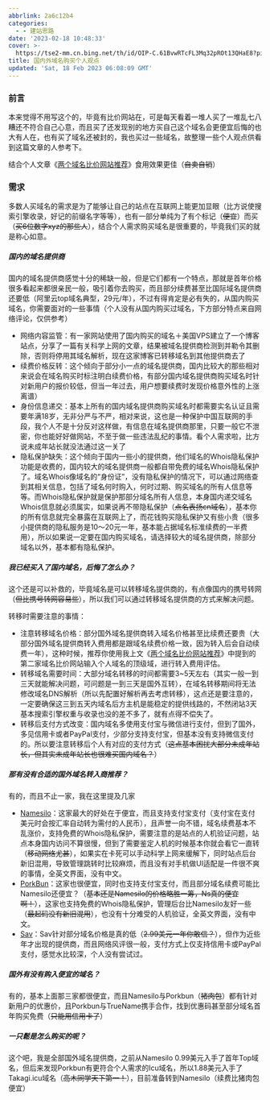 ```yaml
---
abbrlink: 2a6c12b4
categories:
  - - 建站思路
date: '2023-02-18 10:48:33'
cover: >-
  https://tse2-mm.cn.bing.net/th/id/OIP-C.61BvwRTcFL3Mq32pROt13QHaE8?pid=ImgDet&dpr=3
title: 国内外域名购买个人观点
updated: 'Sat, 18 Feb 2023 06:08:09 GMT'
---
```

### 前言

本来觉得不用写这个的，毕竟有比价网站在，可是每天看着一堆人买了一堆乱七八糟还不符合自己心意，而且买了还发现别的地方买自己这个域名会更便宜后悔的也大有人在，也有买了域名还被封的，我也买过一些域名，故整理一些个人观点供看到这篇文章的人参考下。<!--more-->


结合个人文章《[两个域名比价网站推荐](https://takagi.icu/2023/02/01/liang-ge-yu-ming-bi-jie-wang-zhan-tui-jian/)》食用效果更佳（~~自卖自销~~）

### 需求

多数人买域名的需求是为了能够让自己的站点在互联网上能更加显眼（比方说使搜索引擎收录，好记的前缀名字等等），也有一部分单纯为了有个标记（~~便宜~~）而买（~~买6位数字xyz的那些人~~），结合个人需求购买域名是很重要的，毕竟我们买的就是称心如意。

##### 国内的域名提供商

国内的域名提供商感觉十分的稀缺一般，但是它们都有一个特点，那就是首年价格很多看起来都很亲民一般，吸引着你去购买，而且部分续费甚至比国际域名提供商还要低（阿里云top域名典型，29元/年），不过有得肯定是必有失的，从国内购买域名，你需要面对的一些事情（个人没有从国内购买过域名，下方部分特点来自网络评论，仅供参考）

* 网络内容监管：有一家网站使用了国内购买的域名＋美国VPS建立了一个博客站点，分享了一篇有关科学上网的文章，结果被域名提供商检测到并勒令其删除，否则将停用其域名解析，现在这家博客已转移域名到其他提供商去了
* 续费价格反转：这个倾向于部分小一点的域名提供商，国内比较大的那些相对来说会在域名购买时标注明白续费价格，有部分国内域名提供商购买域名时针对新用户的报价较低，但当一年过去，用户想要续费时发现价格意外性的上涨离谱）
* 身份信息递交：基本上所有的国内域名提供商购买域名时都需要实名认证且需要年满18岁，无非分严与不严，相对来说，这也是一种保护中国互联网的手段，我个人不是十分反对这样做，有信息在域名提供商那里，只要一般它不泄密，你也能好好做网站，不至于做一些违法乱纪的事情。看个人需求啦，比方说未成年站长就没法通过这一关了
* 隐私保护缺失：这个倾向于国内一些小的提供商，他们域名的Whois隐私保护功能是收费的，国内较大的域名提供商一般都自带免费的域名Whois隐私保护了。域名Whois像域名的“身份证”，没有隐私保护的情况下，可以通过网络查到其相关信息，包括了域名何时购入，何时过期、购买域名的所有人信息等等。而Whois隐私保护就是保护那部分域名所有人信息，本身国内递交域名Whois信息就必须属实，如果说再不带隐私保护（~~点名表扬cn域名~~），基本你的所有信息就完全暴露在互联网上了，而花钱购买隐私保护又有些小贵（很多小提供商的隐私服务是10～20元一年，基本能占据域名标准续费的一半费用），所以如果说一定要在国内购买域名，请选择较大的域名提供商，除部分域名以外，基本都有隐私保护。

##### 我已经买入了国内域名，后悔了怎么办？

这个还是可以补救的，毕竟域名是可以转移域名提供商的，有点像国内的携号转网（~~但比携号转网容易些~~），所以我们可以通过转移域名提供商的方式来解决问题。

转移时需要注意的事情：

* 注意转移域名价格：部分国外域名提供商转入域名价格甚至比续费还要贵（大部分国外域名提供商转入费用都是跟域名续费价格一致，因为转入后会自动续费一年），这种时候，推荐你使用我上文《[两个域名比价网站推荐](https://takagi.icu/2023/02/01/liang-ge-yu-ming-bi-jie-wang-zhan-tui-jian/)》中提到的第二家域名比价网站输入个人域名的顶级域，进行转入费用评估。
* 转移域名需要时间：大部分域名转移的时间都需要3~5天左右（其实一般一到三天就能解决问题，可问题是一到三天是国外互转），在域名转移期间将无法修改域名DNS解析（所以先配置好解析再去考虑转移），这点还是要注意的，一定要确保这三到五天内域名后方主机是能稳定的提供线路的，不然闭站3天基本搜索引擎权重与收录也没的差不多了，就有点得不偿失了。
* 转移后支付方式改变：国内域名多使用支付宝与微信进行支付，但到了国外，多见信用卡或者PayPal支付，少部分支持支付宝，但基本没有支持微信支付的。所以要注意转移后个人有对应的支付方式（~~这点基本困扰大部分未成年站长，但其实未成年站长也很难买国内域名？~~）

##### 那有没有合适的国外域名转入商推荐？

有的，而且不止一家，我在这里提及几家

* [Namesilo](https://www.namesilo.com)：这家最大的好处在于便宜，而且支持支付宝支付（支付宝在支付美元时会按汇率自动转为需付的人民币），且声誉一向不错，域名续费基本不乱涨价，支持免费的Whois隐私保护，需要注意的是站点的人机验证问题，站点本身国内访问不算很慢，但到了需要鉴定人机的时候基本你就会看它一直转（~~移动网络尤甚~~），如果实在卡死可以手动科学上网来缓解下，同时站点后台新旧混用，导致管理跳转时比较麻烦，而且没有对手机做UI适配是一件很不爽的事情，全英文界面，没有中文。
* [PorkBun](https://porkbun.com/)：这家也很便宜，同时也支持支付宝支付，而且部分域名续费可能比Namesilo还便宜？（~~基本还是Namesilo的价格略胜一筹，Ns真的便宜啊！~~），这家也支持免费的Whois隐私保护，管理后台比Namesilo友好一些（~~最起码没有新旧混用~~），也没有十分难受的人机验证，全英文界面，没有中文。
* [Sav](https://www.sav.com)：Sav针对部分域名价格是真的低（~~2.99美元一年你敢信？~~），但作为近些年才出现的提供商，而且网络风评很一般，支付方式上仅支持信用卡或PayPal支付，感觉水比较深，个人没有尝试过。

##### 国外有没有购入便宜的域名？

有的，基本上面那三家都很便宜，而且Namesilo与Porkbun（~~猪肉包~~）都有针对新用户的优惠价，且Porkbun与TrueName携手合作，找到优惠码甚至部分域名首年购买免费（~~只能用信用卡了~~）

##### 一只鬆是怎么购买的呢？

这个吧，我是全部国外域名提供商，之前从Namesilo 0.99美元入手了首年Top域名，但后来发现Porkbun有更符合个人需求的Icu域名，所以1.88美元入手了Takagi.icu域名（~~高木同学天下第一！~~），目前准备转到Namesilo（续费比猪肉包便宜）
